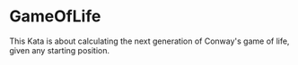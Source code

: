 GameOfLife
==========

This Kata is about calculating the next generation of Conway's game of life, given any starting position.
